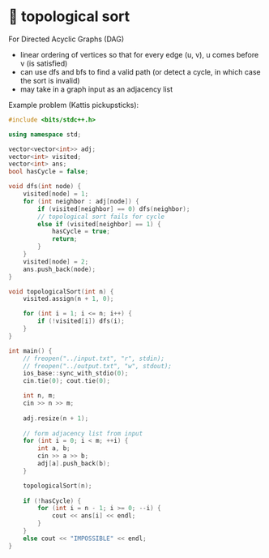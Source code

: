 # 🍇 topological sort

For Directed Acyclic Graphs (DAG)&#x20;

* linear ordering of vertices so that for every edge (u, v), u comes before v (is satisfied)
* can use dfs and bfs to find a valid path (or detect a cycle, in which case the sort is invalid)
* may take in a graph input as an adjacency list

Example problem (Kattis pickupsticks):

```cpp
#include <bits/stdc++.h>

using namespace std;

vector<vector<int>> adj;  
vector<int> visited;         
vector<int> ans;      
bool hasCycle = false;      

void dfs(int node) {
    visited[node] = 1;  
    for (int neighbor : adj[node]) {
        if (visited[neighbor] == 0) dfs(neighbor);
        // topological sort fails for cycle
        else if (visited[neighbor] == 1) {
            hasCycle = true;
            return;
        }
    }
    visited[node] = 2;   
    ans.push_back(node);
}

void topologicalSort(int n) {
    visited.assign(n + 1, 0); 

    for (int i = 1; i <= n; i++) {
        if (!visited[i]) dfs(i);
    }
}

int main() {
    // freopen("../input.txt", "r", stdin);
    // freopen("../output.txt", "w", stdout);
    ios_base::sync_with_stdio(0);
    cin.tie(0); cout.tie(0);

    int n, m;  
    cin >> n >> m;
    
    adj.resize(n + 1); 
    
    // form adjacency list from input
    for (int i = 0; i < m; ++i) {
        int a, b;
        cin >> a >> b;
        adj[a].push_back(b); 
    }

    topologicalSort(n);
    
    if (!hasCycle) {
        for (int i = n - 1; i >= 0; --i) {
            cout << ans[i] << endl;
        }
    }
    else cout << "IMPOSSIBLE" << endl;
}
```
